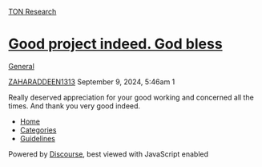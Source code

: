 [TON Research](/)

# [Good project indeed. God bless](/t/good-project-indeed-god-bless/35196)

[General](/c/general/4) 

    

[ZAHARADDEEN1313](https://tonresear.ch/u/ZAHARADDEEN1313)  September 9, 2024, 5:46am  1

Really deserved appreciation for your good working and concerned all the times. And thank you very good indeed.

 

*   [Home](/)
*   [Categories](/categories)
*   [Guidelines](/guidelines)

Powered by [Discourse](https://www.discourse.org), best viewed with JavaScript enabled